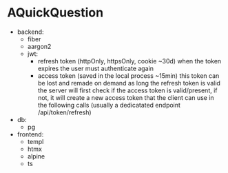 # AQuickQuestion

- backend:
  - fiber
  - aargon2
  - jwt:
    - refresh token (httpOnly, httpsOnly, cookie ~30d)
      when the token expires the user must authenticate again
    - access token (saved in the local process ~15min)
      this token can be lost and remade on demand as long the refresh token is valid
      the server will first check if the access token is valid/present, if not,
      it will create a new access token that the client can use in the following calls
      (usually a dedicatated endpoint /api/token/refresh)
- db:
  - pg
- frontend:
  - templ
  - htmx
  - alpine
  - ts
